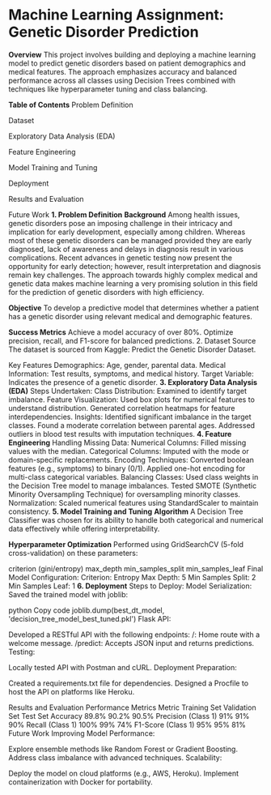 # Machine Learning Assignment: Genetic Disorder Prediction
**Overview**
This project involves building and deploying a machine learning model to predict genetic disorders based on patient demographics and medical features. The approach emphasizes accuracy and balanced performance across all classes using Decision Trees combined with techniques like hyperparameter tuning and class balancing.

**Table of Contents**
Problem Definition

Dataset

Exploratory Data Analysis (EDA)

Feature Engineering

Model Training and Tuning

Deployment


Results and Evaluation

Future Work
**1. Problem Definition**
**Background**
Among health issues, genetic disorders pose an imposing challenge in their intricacy and implication for early development, especially among children. Whereas most of these genetic disorders can be managed provided they are early diagnosed, lack of awareness and delays in diagnosis result in various complications. Recent advances in genetic testing now present the opportunity for early detection; however, result interpretation and diagnosis remain key challenges. The approach towards highly complex medical and genetic data makes machine learning a very promising solution in this field for the prediction of genetic disorders with high efficiency.

**Objective**
To develop a predictive model that determines whether a patient has a genetic disorder using relevant medical and demographic features.

**Success Metrics**
Achieve a model accuracy of over 80%.
Optimize precision, recall, and F1-score for balanced predictions.
2. Dataset
Source
The dataset is sourced from Kaggle: Predict the Genetic Disorder Dataset.

Key Features
Demographics: Age, gender, parental data.
Medical Information: Test results, symptoms, and medical history.
Target Variable: Indicates the presence of a genetic disorder.
**3. Exploratory Data Analysis (EDA)**
Steps Undertaken:
Class Distribution: Examined to identify target imbalance.
Feature Visualization:
Used box plots for numerical features to understand distribution.
Generated correlation heatmaps for feature interdependencies.
Insights:
Identified significant imbalance in the target classes.
Found a moderate correlation between parental ages.
Addressed outliers in blood test results with imputation techniques.
**4. Feature Engineering**
Handling Missing Data:
Numerical Columns: Filled missing values with the median.
Categorical Columns: Imputed with the mode or domain-specific replacements.
Encoding Techniques:
Converted boolean features (e.g., symptoms) to binary (0/1).
Applied one-hot encoding for multi-class categorical variables.
Balancing Classes:
Used class weights in the Decision Tree model to manage imbalances.
Tested SMOTE (Synthetic Minority Oversampling Technique) for oversampling minority classes.
Normalization:
Scaled numerical features using StandardScaler to maintain consistency.
**5. Model Training and Tuning**
**Algorithm**
A Decision Tree Classifier was chosen for its ability to handle both categorical and numerical data effectively while offering interpretability.

**Hyperparameter Optimization**
Performed using GridSearchCV (5-fold cross-validation) on these parameters:

criterion (gini/entropy)
max_depth
min_samples_split
min_samples_leaf
Final Model Configuration:
Criterion: Entropy
Max Depth: 5
Min Samples Split: 2
Min Samples Leaf: 1
**6. Deployment**
Steps to Deploy:
Model Serialization: Saved the trained model with joblib:

python
Copy code
joblib.dump(best_dt_model, 'decision_tree_model_best_tuned.pkl')
Flask API:

Developed a RESTful API with the following endpoints:
/: Home route with a welcome message.
/predict: Accepts JSON input and returns predictions.
Testing:

Locally tested API with Postman and cURL.
Deployment Preparation:

Created a requirements.txt file for dependencies.
Designed a Procfile to host the API on platforms like Heroku.

Results and Evaluation
Performance Metrics
Metric	Training Set	Validation Set	Test Set
Accuracy	89.8%	90.2%	90.5%
Precision (Class 1)	91%	91%	90%
Recall (Class 1)	100%	99%	74%
F1-Score (Class 1)	95%	95%	81%
Future Work
Improving Model Performance:

Explore ensemble methods like Random Forest or Gradient Boosting.
Address class imbalance with advanced techniques.
Scalability:

Deploy the model on cloud platforms (e.g., AWS, Heroku).
Implement containerization with Docker for portability.

